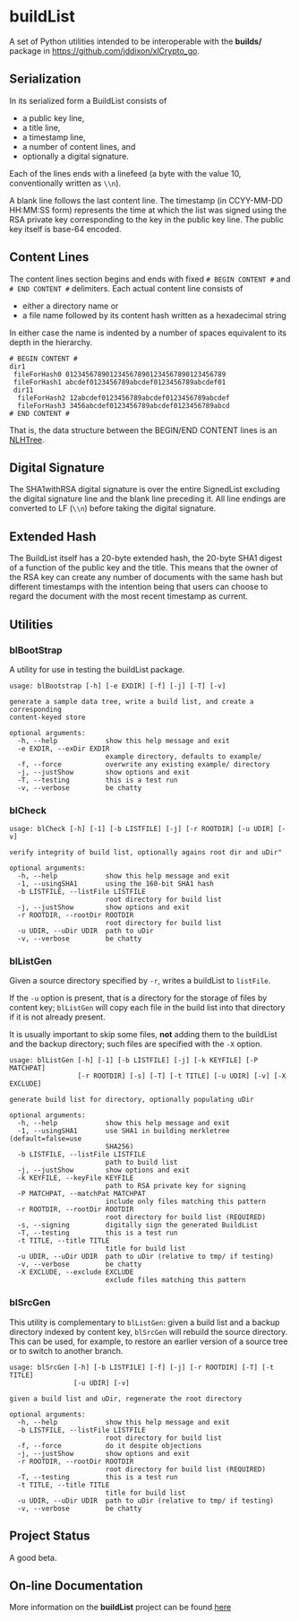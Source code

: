 # buildList

A set of Python utilities intended to be interoperable with the
**builds/** package in https://github.com/jddixon/xlCrypto_go.

## Serialization

In its serialized form a BuildList consists of

* a public key line,
* a title line,
* a timestamp line,
* a number of content lines, and
* optionally a digital signature.

Each of the lines ends with a linefeed (a byte with the value 10,
conventionally written as `\\n`).

A blank line follows the last content line.  The timestamp (in
CCYY-MM-DD HH:MM:SS form) represents the time at which the list
was signed using the RSA private key corresponding to the key in
the public key line.  The public key itself is base-64 encoded.

## Content Lines

The content lines section begins and ends with fixed `# BEGIN CONTENT #`
and `# END CONTENT #` delimiters.  Each actual content line consists of

* either a directory name or
* a file name followed by its content hash written as a hexadecimal string

In either case the name
is indented by a number of spaces equivalent to its depth in the hierarchy.

	# BEGIN CONTENT #
	dir1
	 fileForHash0 0123456789012345678901234567890123456789
	 fileForHash1 abcdef0123456789abcdef0123456789abcdef01
	 dir11
	  fileForHash2 12abcdef0123456789abcdef0123456789abcdef
	  fileForHash3 3456abcdef0123456789abcdef0123456789abcd
	# END CONTENT #

That is, the data structure between the BEGIN/END CONTENT lines is an
[NLHTree](http://jddixon.github.io/nlhtree_py).

## Digital Signature

The SHA1withRSA digital signature is over the entire SignedList excluding
the digital signature line and the blank line preceding it.  All line
endings are converted to LF (`\\n`) before taking the digital signature.

## Extended Hash

The BuildList itself has a 20-byte extended hash, the 20-byte SHA1
digest of a function of the public key and the title.  This means
that the owner of the RSA key can create any number of documents
with the same hash but different timestamps with the intention
being that users can choose to regard the document with the most
recent timestamp as current.

## Utilities

### blBootStrap

A utility for use in testing the buildList package.

	usage: blBootstrap [-h] [-e EXDIR] [-f] [-j] [-T] [-v]
	
	generate a sample data tree, write a build list, and create a corresponding
	content-keyed store
	
	optional arguments:
	  -h, --help            show this help message and exit
	  -e EXDIR, --exDir EXDIR
	                        example directory, defaults to example/
	  -f, --force           overwrite any existing example/ directory
	  -j, --justShow        show options and exit
	  -T, --testing         this is a test run
	  -v, --verbose         be chatty

### blCheck

	usage: blCheck [-h] [-1] [-b LISTFILE] [-j] [-r ROOTDIR] [-u UDIR] [-v]
	
	verify integrity of build list, optionally agains root dir and uDir"
	
	optional arguments:
	  -h, --help            show this help message and exit
	  -1, --usingSHA1       using the 160-bit SHA1 hash
	  -b LISTFILE, --listFile LISTFILE
	                        root directory for build list
	  -j, --justShow        show options and exit
	  -r ROOTDIR, --rootDir ROOTDIR
	                        root directory for build list
	  -u UDIR, --uDir UDIR  path to uDir
	  -v, --verbose         be chatty

### blListGen

Given a source directory specified by `-r`, writes a buildList to `listFile`.

If the `-u` option is present, that is a directory for the storage of files
by content key; `blListGen` will copy each file in the build list into that
directory if it is not already present.

It is usually important to skip some files, **not** adding them to the
buildList and the backup directory; such files are
specified with the `-X` option.

	usage: blListGen [-h] [-1] [-b LISTFILE] [-j] [-k KEYFILE] [-P MATCHPAT]
	                 [-r ROOTDIR] [-s] [-T] [-t TITLE] [-u UDIR] [-v] [-X EXCLUDE]
	
	generate build list for directory, optionally populating uDir
	
	optional arguments:
	  -h, --help            show this help message and exit
	  -1, --usingSHA1       use SHA1 in building merkletree (default=false=use
	                        SHA256)
	  -b LISTFILE, --listFile LISTFILE
	                        path to build list
	  -j, --justShow        show options and exit
	  -k KEYFILE, --keyFile KEYFILE
	                        path to RSA private key for signing
	  -P MATCHPAT, --matchPat MATCHPAT
	                        include only files matching this pattern
	  -r ROOTDIR, --rootDir ROOTDIR
	                        root directory for build list (REQUIRED)
	  -s, --signing         digitally sign the generated BuildList
	  -T, --testing         this is a test run
	  -t TITLE, --title TITLE
	                        title for build list
	  -u UDIR, --uDir UDIR  path to uDir (relative to tmp/ if testing)
	  -v, --verbose         be chatty
	  -X EXCLUDE, --exclude EXCLUDE
	                        exclude files matching this pattern

### blSrcGen

This utility is complementary to `blListGen`: given a build list and
a backup directory indexed by content key, `blSrcGen` will rebuild the
source directory.  This can be used, for example, to restore an earlier
version of a source tree or to switch to another branch.

	usage: blSrcGen [-h] [-b LISTFILE] [-f] [-j] [-r ROOTDIR] [-T] [-t TITLE]
	                [-u UDIR] [-v]
	
	given a build list and uDir, regenerate the root directory
	
	optional arguments:
	  -h, --help            show this help message and exit
	  -b LISTFILE, --listFile LISTFILE
	                        root directory for build list
	  -f, --force           do it despite objections
	  -j, --justShow        show options and exit
	  -r ROOTDIR, --rootDir ROOTDIR
	                        root directory for build list (REQUIRED)
	  -T, --testing         this is a test run
	  -t TITLE, --title TITLE
	                        title for build list
	  -u UDIR, --uDir UDIR  path to uDir (relative to tmp/ if testing)
	  -v, --verbose         be chatty

## Project Status

A good beta.

## On-line Documentation

More information on the **buildList** project can be found
[here](https://jddixon.github.io/buildList)
